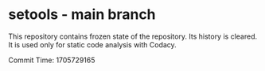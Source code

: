 # setools - main branch

This repository contains frozen state of the repository.
Its history is cleared. It is used only for static code
analysis with Codacy.

Commit Time: 1705729165